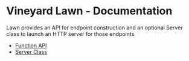 # Vineyard Lawn - Documentation

Lawn provides an API for endpoint construction and an optional Server class to launch an HTTP server for those endpoints.

* [Function API](api.md)
* [Server Class](server.md)
